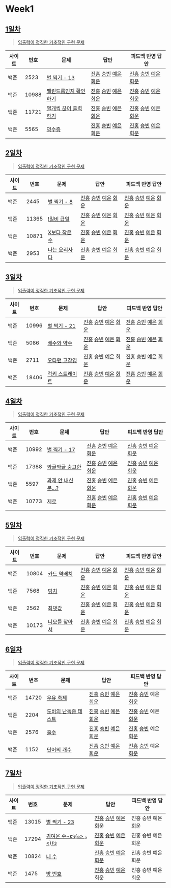 # Week1

## [1일차](Day1)

> [입출력이 정직한 기초적인 구현 문제](https://www.acmicpc.net/group/workbook/view/9797/28682)

| 사이트 | 번호  | 문제                                                           | 답안                                                                                                                  | 피드백 반영 답안                                                                                                                  |
| ------ | ----- | -------------------------------------------------------------- | --------------------------------------------------------------------------------------------------------------------- | --------------------------------------------------------------------------------------------------------------------------------- |
| 백준   | 2523  | [별 찍기 - 13](https://www.acmicpc.net/problem/2523)           | [진홍](Day1/bj2523_kjh.java) [승빈](Day1/bj2523_wsb.java) [예은](Day1/bj2523_lye.cs) [회운](Day1/bj2523_jhw.java)     | [진홍](Day1/bj2523_kjh_fb.java) [승빈](Day1/bj2523_wsb_fb.java) [예은](Day1/bj2523_lye_fb.cs) [회운](Day1/bj2523_jhw_fb.java)     |
| 백준   | 10988 | [팰린드롬인지 확인하기](https://www.acmicpc.net/problem/10988) | [진홍](Day1/bj10988_kjh.java) [승빈](Day1/bj10988_wsb.java) [예은](Day1/bj10988_lye.cs) [회운](Day1/bj10988_jhw.java) | [진홍](Day1/bj10988_kjh_fb.java) [승빈](Day1/bj10988_wsb_fb.java) [예은](Day1/bj10988_lye_fb.cs) [회운](Day1/bj10988_jhw_fb.java) |
| 백준   | 11721 | [열개씩 끊어 출력하기](https://www.acmicpc.net/problem/11721)  | [진홍](Day1/bj11721_kjh.java) [승빈](Day1/bj11721_wsb.java) [예은](Day1/bj11721_lye.cs) [회운](Day1/bj11721_jhw.java) | [진홍](Day1/bj11721_kjh_fb.java) [승빈](Day1/bj11721_wsb_fb.java) [예은](Day1/bj11721_lye_fb.cs) [회운](Day1/bj11721_jhw_fb.java) |
| 백준   | 5565  | [영수증](https://www.acmicpc.net/problem/5565)                 | [진홍](Day1/bj5565_kjh.java) [승빈](Day1/bj5565_wsb.java) [예은](Day1/bj5565_lye.cs) [회운](Day1/bj5565_jhw.java)     | [진홍](Day1/bj5565_kjh_fb.java) [승빈](Day1/bj5565_wsb_fb.java) [예은](Day1/bj5565_lye_fb.cs) [회운](Day1/bj5565_jhw_fb.java)     |

## [2일차](Day2)

> [입출력이 정직한 기초적인 구현 문제](https://www.acmicpc.net/group/workbook/view/9797/28683)

| 사이트 | 번호  | 문제                                                  | 답안                                                                                                                  | 피드백 반영 답안                                                                                                               |
| ------ | ----- | ----------------------------------------------------- | --------------------------------------------------------------------------------------------------------------------- | ------------------------------------------------------------------------------------------------------------------------------ |
| 백준   | 2445  | [별 찍기 - 8](https://www.acmicpc.net/problem/2445)   | [진홍](Day2/bj2445_kjh.java) [승빈](Day2/bj2445_wsb.java) [예은](Day2/bj2445_lye.cs) [회운](Day2/bj2445_jhw.java)     | [진홍](Day2/bj2445_kjh.java) [승빈](Day2/bj2445_wsb_fb.java) [예은](Day2/bj2445_lye_fb.cs) [회운](Day2/bj2445_jhw_fb.java)     |
| 백준   | 11365 | [!밀비 급일](https://www.acmicpc.net/problem/11365)   | [진홍](Day2/bj11365_kjh.java) [승빈](Day2/bj11365_wsb.java) [예은](Day2/bj11365_lye.cs) [회운](Day2/bj11365_jhw.java) | [진홍](Day2/bj11365_kjh.java) [승빈](Day2/bj11365_wsb_fb.java) [예은](Day2/bj11365_lye_fb.cs) [회운](Day2/bj11365_jhw_fb.java) |
| 백준   | 10871 | [X보다 작은수](https://www.acmicpc.net/problem/10871) | [진홍](Day2/bj10871_kjh.java) [승빈](Day2/bj10871_wsb.java) [예은](Day2/bj10871_lye.cs) [회운](Day2/bj10871_jhw.java) | [진홍](Day2/bj10871_kjh.java) [승빈](Day2/bj10871_wsb.java) [예은](Day2/bj10871_lye_fb.cs) [회운](Day2/bj10871_jhw_fb.java)    |
| 백준   | 2953  | [나는 요리사다](https://www.acmicpc.net/problem/2953) | [진홍](Day2/bj2953_kjh.java) [승빈](Day2/bj2953_wsb.java) [예은](Day2/bj2953_lye.cs) [회운](Day2/bj2953_jhw.java)     | [진홍](Day2/bj2953_kjh.java) [승빈](Day2/bj2953_wsb.java) [예은](Day2/bj2953_lye_fb.cs) [회운](Day2/bj2953_jhw_fb.java)        |

## [3일차](Day3)

> [입출력이 정직한 기초적인 구현 문제](https://www.acmicpc.net/group/workbook/view/9797/28694)

| 사이트 | 번호  | 문제                                                     | 답안                                                                                                                  | 피드백 반영 답안                                                                                                               |
| ------ | ----- | -------------------------------------------------------- | --------------------------------------------------------------------------------------------------------------------- | ------------------------------------------------------------------------------------------------------------------------------ |
| 백준   | 10996 | [별 찍기 - 21](https://www.acmicpc.net/problem/10996)    | [진홍](Day3/bj10996_kjh.java) [승빈](Day3/bj10996_wsb.java) [예은](Day3/bj10996_lye.cs) [회운](Day3/bj10996_jhw.java) | [진홍](Day3/bj10996_kjh_fb.java) [승빈](Day3/bj10996_wsb.java) [예은](Day3/bj10996_lye_fb.cs) [회운](Day3/bj10996_jhw_fb.java) |
| 백준   | 5086  | [배수와 약수](https://www.acmicpc.net/problem/5086)      | [진홍](Day3/bj5086_kjh.java) [승빈](Day3/bj5086_wsb.java) [예은](Day3/bj5086_lye.cs) [회운](Day3/bj5086_jhw.java)     | [진홍](Day3/bj5086_kjh.java) [승빈](Day3/bj5086_wsb.java) [예은](Day3/bj5086_lye_fb.cs) [회운](Day3/bj5086_jhw_fb.java)        |
| 백준   | 2711  | [오타맨 고창영](https://www.acmicpc.net/problem/2711)    | [진홍](Day3/bj2711_kjh.java) [승빈](Day3/bj2711_wsb.java) [예은](Day3/bj2711_lye.cs) [회운](Day3/bj2711_jhw.java)     | [진홍](Day3/bj2711_kjh.java) [승빈](Day3/bj2711_wsb_fb.java) [예은](Day3/bj2711_lye_fb.cs) [회운](Day3/bj2711_jhw_fb.java)     |
| 백준   | 18406 | [럭키 스트레이트](https://www.acmicpc.net/problem/18406) | [진홍](Day3/bj18406_kjh.java) [승빈](Day3/bj18406_wsb.java) [예은](Day3/bj18406_lye.cs) [회운](Day3/bj18406_jhw.java) | [진홍](Day3/bj18406_kjh.java) [승빈](Day3/bj18406_wsb_fb.java) [예은](Day3/bj18406_lye_fb.cs) [회운](Day3/bj18406_jhw_fb.java) |

## [4일차](Day4)

> [입출력이 정직한 기초적인 구현 문제](https://www.acmicpc.net/group/workbook/view/9797/28716)

| 사이트 | 번호  | 문제                                                        | 답안                                                                                                                  | 피드백 반영 답안                                                                                                                  |
| ------ | ----- | ----------------------------------------------------------- | --------------------------------------------------------------------------------------------------------------------- | --------------------------------------------------------------------------------------------------------------------------------- |
| 백준   | 10992 | [별 찍기 - 17](https://www.acmicpc.net/problem/10992)       | [진홍](Day4/bj10992_kjh.java) [승빈](Day4/bj10992_wsb.java) [예은](Day4/bj10992_lye.cs) [회운](Day4/bj10992_jhw.java) | [진홍](Day4/bj10992_kjh_fb.java) [승빈](Day4/bj10992_wsb_fb.java) [예은](Day4/bj10992_lye_fb.cs) [회운](Day4/bj10992_jhw_fb.java) |
| 백준   | 17388 | [와글와글 숭고한](https://www.acmicpc.net/problem/17388)    | [진홍](Day4/bj17388_kjh.java) [승빈](Day4/bj17388_wsb.java) [예은](Day4/bj17388_lye.cs) [회운](Day4/bj17388_jhw.java) | [진홍](Day4/bj17388_kjh.java) [승빈](Day4/bj17388_wsb.java) [예은](Day4/bj17388_lye_fb.cs) [회운](Day4/bj17388_jhw_fb.java)       |
| 백준   | 5597  | [과제 안 내신 분...?](https://www.acmicpc.net/problem/5597) | [진홍](Day4/bj5597_kjh.java) [승빈](Day4/bj5597_wsb.java) [예은](Day4/bj5597_lye.cs) [회운](Day4/bj5597_jhw.java)     | [진홍](Day4/bj5597_kjh_fb.java) [승빈](Day4/bj5597_wsb_fb.java) [예은](Day4/bj5597_lye_fb.cs) [회운](Day4/bj5597_jhw_fb.java)     |
| 백준   | 10773 | [제로](https://www.acmicpc.net/problem/10773)               | [진홍](Day4/bj10773_kjh.java) [승빈](Day4/bj10773_wsb.java) [예은](Day4/bj10773_lye.cs) [회운](Day4/bj10773_jhw.java) | [진홍](Day4/bj10773_kjh.java) [승빈](Day4/bj10773_wsb_fb.java) [예은](Day4/bj10773_lye_fb.cs) [회운](Day4/bj10773_jhw_fb.java)    |

## [5일차](Day5)

> [입출력이 정직한 기초적인 구현 문제](https://www.acmicpc.net/group/workbook/view/9797/28728)

| 사이트 | 번호  | 문제                                                   | 답안                                                                                                                  | 피드백 반영 답안                                                                                                               |
| ------ | ----- | ------------------------------------------------------ | --------------------------------------------------------------------------------------------------------------------- | ------------------------------------------------------------------------------------------------------------------------------ |
| 백준   | 10804 | [카드 역배치](https://www.acmicpc.net/problem/10804)   | [진홍](Day5/bj10804_kjh.java) [승빈](Day5/bj10804_wsb.cs) [예은](Day5/bj10804_lye.cs) [회운](Day5/bj10804_jhw.java)   | [진홍](Day5/bj10804_kjh_fb.java) [승빈](Day5/bj10804_wsb.java) [예은](Day5/bj10804_lye_fb.cs) [회운](Day5/bj10804_jhw_fb.java) |
| 백준   | 7568  | [덩치](https://www.acmicpc.net/problem/7568)           | [진홍](Day5/bj7568_kjh.java) [승빈](Day5/bj7568_wsb.cs) [예은](Day5/bj7568_lye.cs) [회운](Day5/bj7568_jhw.java)       | [진홍](Day5/bj7568_kjh_fb.java) [승빈](Day5/bj7568_wsb.java) [예은](Day5/bj7568_lye_fb.cs) [회운](Day5/bj7568_jhw_fb.java)     |
| 백준   | 2562  | [최댓값](https://www.acmicpc.net/problem/2562)         | [진홍](Day5/bj2562_kjh.java) [승빈](Day5/bj2562_wsb.java) [예은](Day5/bj2562_lye.cs) [회운](Day5/bj2562_jhw.java)     | [진홍](Day5/bj2562_kjh_fb.java) [승빈](Day5/bj2562_wsb.java) [예은](Day5/bj2562_lye_fb.cs) [회운](Day5/bj2562_jhw_fb.java)     |
| 백준   | 10173 | [니모를 찾아서](https://www.acmicpc.net/problem/10173) | [진홍](Day5/bj10173_kjh.java) [승빈](Day5/bj10173_wsb.java) [예은](Day5/bj10173_lye.cs) [회운](Day5/bj10173_jhw.java) | [진홍](Day5/bj10173_kjh.java) [승빈](Day5/bj10173_wsb.java) [예은](Day5/bj10173_lye_fb.cs) [회운](Day5/bj10173_jhw_fb.java)    |

## [6일차](Day6)

> [입출력이 정직한 기초적인 구현 문제](https://www.acmicpc.net/group/workbook/view/9797/28770)

| 사이트 | 번호  | 문제                                                         | 답안                                                                                                                  | 피드백 반영 답안                                                          |
| ------ | ----- | ------------------------------------------------------------ | --------------------------------------------------------------------------------------------------------------------- | ------------------------------------------------------------------------- |
| 백준   | 14720 | [우유 축제](https://www.acmicpc.net/problem/14720)           | [진홍](Day6/bj14720_kjh.java) [승빈](Day6/bj14720_wsb.java) [예은](Day6/bj14720_lye.cs) [회운](Day6/bj14720_jhw.java) | [진홍](Day6/bj14720_kjh.java) [승빈](Day6/bj14720_wsb.java) 예은 [회운](Day6/bj14720_jhw_fb.java)  |
| 백준   | 2204  | [도비의 난독증 테스트](https://www.acmicpc.net/problem/2204) | [진홍](Day6/bj2204_kjh.java) [승빈](Day6/bj2204_wsb.java) [예은](Day6/bj2204_lye.cs) [회운](Day6/bj2204_jhw.java)     | [진홍](Day6/bj2204_kjh_fb.java) [승빈](Day6/bj2204_wsb.java) 예은 [회운](Day6/bj2204_jhw.java)    |
| 백준   | 2576  | [홀수](https://www.acmicpc.net/problem/2576)                 | [진홍](Day6/bj2576_kjh.java) [승빈](Day6/bj2576_wsb.java) [예은](Day6/bj2576_lye.cs) [회운](Day6/bj2576_jhw.java)     | [진홍](Day6/bj2576_kj_fb_.java) [승빈](Day6/bj2576_wsb.java) 예은 [회운](Day6/bj2576_jhw_fb.java) |
| 백준   | 1152  | [단어의 개수](https://www.acmicpc.net/problem/1152)          | [진홍](Day6/bj1152_kjh.java) [승빈](Day6/bj1152_wsb.java) [예은](Day6/bj1152_lye.cs) [회운](Day6/bj1152_jhw.java)     | [진홍](Day6/bj1152_kjh.java) [승빈](Day6/bj1152_wsb.java) 예은 [회운](Day6/bj1152_jhw.java)       |

## [7일차](Day7)

> [입출력이 정직한 기초적인 구현 문제](https://www.acmicpc.net/group/workbook/view/9797/28774)

| 사이트 | 번호  | 문제                                                            | 답안                                                                                                                  | 피드백 반영 답안    |
| ------ | ----- | --------------------------------------------------------------- | --------------------------------------------------------------------------------------------------------------------- | ------------------- |
| 백준   | 13015 | [별 찍기 - 23](https://www.acmicpc.net/problem/13015)           | [진홍](Day7/bj13015_kjh.java) [승빈](Day7/bj13015_wsb.java) [예은](Day7/bj13015_lye.cs) 회운                          | 진홍 승빈 예은 회운 |
| 백준   | 17294 | [귀여운 수~ε٩(๑> ₃ <)۶з](https://www.acmicpc.net/problem/17294) | [진홍](Day7/bj17294_kjh.java) [승빈](Day7/bj17294_wsb.java) [예은](Day7/bj17294_lye.cs) [회운](Day7/bj17294_jhw.java) | 진홍 승빈 예은 회운 |
| 백준   | 10824 | [네 수](https://www.acmicpc.net/problem/10824)                  | [진홍](Day7/bj10824_kjh.java) [승빈](Day7/bj10824_wsb.java) [예은](Day7/bj10824_lye.cs) [회운](Day7/bj10824_jhw.java) | 진홍 승빈 예은 회운 |
| 백준   | 1475  | [방 번호](https://www.acmicpc.net/problem/1475)                 | [진홍](Day7/bj1475_kjh.java) [승빈](Day7/bj1475_wsb.java) [예은](Day7/bj1475_lye.cs) 회운                             | 진홍 승빈 예은 회운 |
